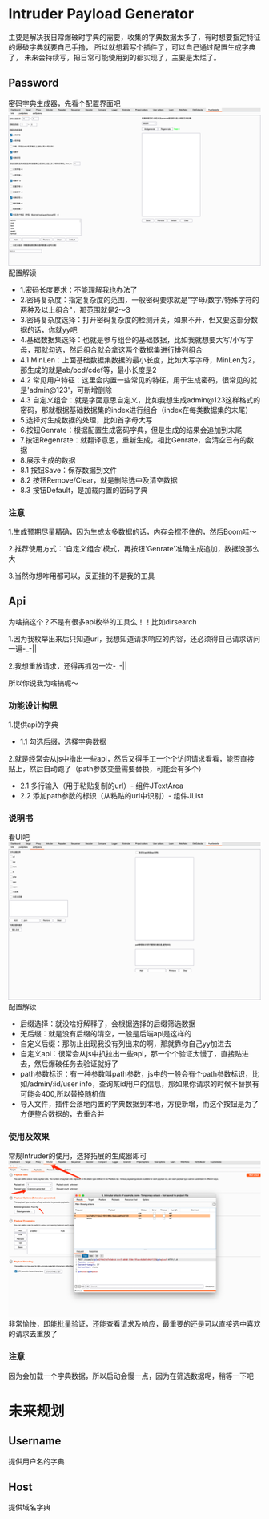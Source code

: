 # Intruder Payload Generator
主要是解决我日常爆破时字典的需要，收集的字典数据太多了，有时想要指定特征的爆破字典就要自己手撸，
所以就想着写个插件了，可以自己通过配置生成字典了，
未来会持续写，把日常可能使用到的都实现了，主要是太烂了。
## Password
密码字典生成器，先看个配置界面吧
![img.png](img.png)
配置解读
- 1.密码长度要求：不能理解我也办法了
- 2.密码复杂度：指定复杂度的范围，一般密码要求就是"字母/数字/特殊字符的两种及以上组合"，那范围就是2～3
- 3.密码复杂度选择：打开密码复杂度的检测开关，如果不开，但又要这部分数据的话，你就yy吧
- 4.基础数据集选择：也就是参与组合的基础数据，比如我就想要大写/小写字母，那就勾选，然后组合就会拿这两个数据集进行排列组合
- 4.1 MinLen：上面基础数据集数据的最小长度，比如大写字母，MinLen为2，那生成的就是ab/bcd/cdef等，最小长度是2
- 4.2 常见用户特征：这里会内置一些常见的特征，用于生成密码，很常见的就是'admin@123'，可新增删除
- 4.3 自定义组合：就是字面意思自定义，比如我想生成admin@123这样格式的密码，那就根据基础数据集的index进行组合（index在每类数据集的末尾）
- 5.选择对生成数据的处理，比如首字母大写
- 6.按钮Genrate：根据配置生成密码字典，但是生成的结果会追加到末尾
- 7.按钮Regenrate：就翻译意思，重新生成，相比Genrate，会清空已有的数据
- 8.展示生成的数据
- 8.1 按钮Save：保存数据到文件
- 8.2 按钮Remove/Clear，就是删除选中及清空数据
- 8.3 按钮Default，是加载内置的密码字典

### 注意
1.生成预期尽量精确，因为生成太多数据的话，内存会撑不住的，然后Boom哇～

2.推荐使用方式：'自定义组合'模式，再按钮'Genrate'准确生成追加，数据没那么大

3.当然你想咋用都可以，反正挂的不是我的工具

## Api
为啥搞这个？不是有很多api枚举的工具么！！比如dirsearch

1.因为我枚举出来后只知道url，我想知道请求响应的内容，还必须得自己请求访问一遍-_-||

2.我想重放请求，还得再抓包一次-_-||

所以你说我为啥搞呢～
### 功能设计构思
1.提供api的字典
- 1.1 勾选后缀，选择字典数据

2.就是经常会从js中撸出一些api，然后又得手工一个个访问请求看看，能否直接贴上，然后自动跑了（path参数变量需要替换，可能会有多个）
- 2.1 多行输入（用于粘贴复制的url）- 组件JTextArea
- 2.2 添加path参数的标识（从粘贴的url中识别）- 组件JList

### 说明书
看UI吧
![img_3.png](img_1.png)
配置解读
- 后缀选择：就没啥好解释了，会根据选择的后缀筛选数据
- 无后缀：就是没有后缀的清空，一般是后端api是这样的
- 自定义后缀：那防止出现我没有列出来的啊，那就靠你自己yy加进去
- 自定义api：很常会从js中扒拉出一些api，那一个个验证太慢了，直接贴进去，然后爆破任务去验证就好了
- path参数标识：有一种参数叫path参数，js中的一般会有个path参数标识，比如/admin/:id/user info，查询某id用户的信息，那如果你请求的时候不替换有可能会400,所以替换随机值
- 导入文件，插件会落地内置的字典数据到本地，方便新增，而这个按钮是为了方便整合数据的，去重合并

### 使用及效果
常规Intruder的使用，选择拓展的生成器即可
![img_2.png](img_2.png)
非常愉快，即能批量验证，还能查看请求及响应，最重要的还是可以直接选中喜欢的请求去重放了

### 注意
因为会加载一个字典数据，所以启动会慢一点，因为在筛选数据呢，稍等一下吧

# 未来规划
## Username
提供用户名的字典
## Host
提供域名字典